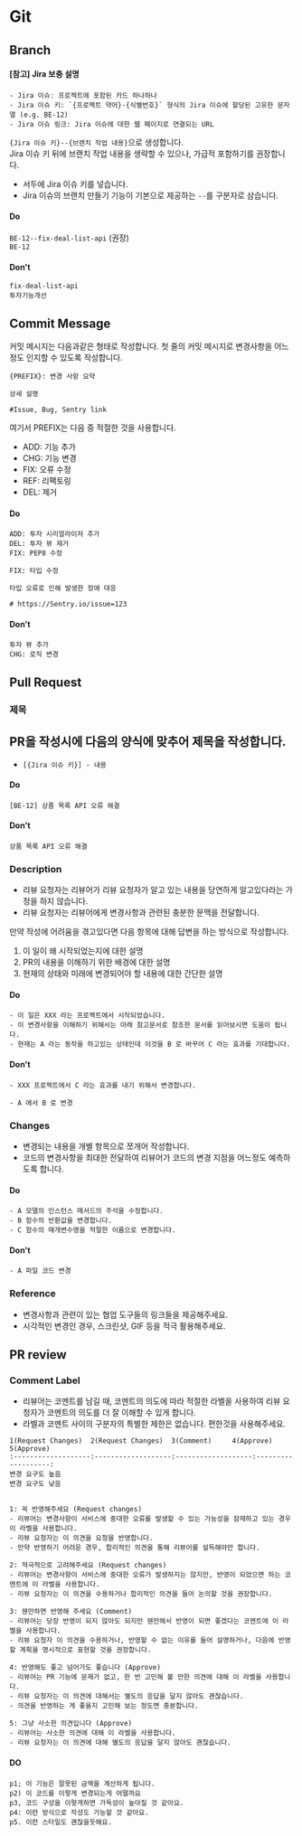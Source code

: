 Git
====

## Branch


#### [참고] Jira 보충 설명
```
- Jira 이슈: 프로젝트에 포함된 카드 하나하나
- Jira 이슈 키: `{프로젝트 약어}-{식별번호}` 형식의 Jira 이슈에 할당된 고유한 문자열 (e.g. BE-12)
- Jira 이슈 링크: Jira 이슈에 대한 웹 페이지로 연결되는 URL
```

`{Jira 이슈 키}--{브랜치 작업 내용}`으로 생성합니다.  
Jira 이슈 키 뒤에 브랜치 작업 내용을 생략할 수 있으나, 가급적 포함하기를 권장합니다.


- 서두에 Jira 이슈 키를 넣습니다.
- Jira 이슈의 브랜치 만들기 기능이 기본으로 제공하는 `--`를 구분자로 삼습니다.


#### Do
`BE-12--fix-deal-list-api` (권장)  
`BE-12`

#### Don't
`fix-deal-list-api`  
`투자기능개선`

## Commit Message
커밋 메시지는 다음과같은 형태로 작성합니다.
첫 줄의 커밋 메시지로 변경사항을 어느정도 인지할 수 있도록 작성합니다.
```
{PREFIX}: 변경 사항 요약

상세 설명

#Issue, Bug, Sentry link
```

여기서 PREFIX는 다음 중 적절한 것을 사용합니다.
- ADD: 기능 추가
- CHG: 기능 변경
- FIX: 오류 수정
- REF: 리팩토링
- DEL: 제거

#### Do
`ADD: 투자 시리얼라이저 추가`  
`DEL: 투자 뷰 제거`  
`FIX: PEP8 수정`  
```
FIX: 타입 수정  

타입 오류로 인해 발생한 장애 대응

# https://Sentry.io/issue=123
```

#### Don't
`투자 뷰 추가`  
`CHG: 로직 변경`  

## Pull Request

### 제목
PR을 작성시에 다음의 양식에 맞추어 제목을 작성합니다.
- 
- `[{Jira 이슈 키}] - 내용 `

#### Do
`[BE-12] 상품 목록 API 오류 해결`

#### Don't
`상품 목록 API 오류 해결`


### Description
- 리뷰 요청자는 리뷰어가 리뷰 요청자가 알고 있는 내용을 당연하게 알고있다라는 가정을 하지 않습니다.
- 리뷰 요청자는 리뷰어에게 변경사항과 관련된 충분한 문맥을 전달합니다.

만약 작성에 어려움을 겪고있다면 다음 항목에 대해 답변을 하는 방식으로 작성합니다.
1. 이 일이 왜 시작되었는지에 대한 설명
2. PR의 내용을 이해하기 위한 배경에 대한 설명
3. 현재의 상태와 미래에 변경되어야 할 내용에 대한 간단한 설명

#### Do
```
- 이 일은 XXX 라는 프로젝트에서 시작되었습니다.
- 이 변경사항을 이해하기 위해서는 아래 참고문서로 참조한 문서를 읽어보시면 도움이 됩니다.
- 현재는 A 라는 동작을 하고있는 상태인데 이것을 B 로 바꾸어 C 라는 효과를 기대합니다.
```

#### Don't
```
- XXX 프로젝트에서 C 라는 효과를 내기 위해서 변경합니다.
```

```
- A 에서 B 로 변경
```

### Changes
- 변경되는 내용을 개별 항목으로 쪼개어 작성합니다.
- 코드의 변경사항을 최대한 전달하여 리뷰어가 코드의 변경 지점을 어느정도 예측하도록 합니다.

#### Do
```
- A 모델의 인스턴스 메서드의 주석을 수정합니다.
- B 함수의 반환값을 변경합니다.
- C 함수의 매개변수명을 적절한 이름으로 변경합니다.
```

#### Don't
```
- A 파일 코드 변경
```


### Reference
- 변경사항과 관련이 있는 협업 도구들의 링크들을 제공해주세요.
- 시각적인 변경인 경우, 스크린샷, GIF 등을 적극 활용해주세요.


## PR review

### Comment Label
- 리뷰어는 코멘트를 남길 때, 코멘트의 의도에 따라 적절한 라벨을 사용하여 리뷰 요청자가 코멘트의 의도를 더 잘 이해할 수 있게 합니다.
- 라벨과 코멘트 사이의 구분자의 특별한 제한은 없습니다. 편한것을 사용해주세요.

```
1(Request Changes)  2(Request Changes)  3(Comment)     4(Approve)      5(Approve)
:-------------------:-------------------:-------------------:-------------------:
변경 요구도 높음                                                         변경 요구도 낮음


1: 꼭 반영해주세요 (Request changes)
- 리뷰어는 변경사항이 서비스에 중대한 오류를 발생할 수 있는 가능성을 잠재하고 있는 경우 이 라벨을 사용합니다.
- 리뷰 요청자는 이 의견을 요청을 반영합니다.
- 만약 반영하기 어려운 경우, 합리적인 의견을 통해 리뷰어를 설득해야만 합니다.

2: 적극적으로 고려해주세요 (Request changes)
- 리뷰어는 변경사항이 서비스에 중대한 오류가 발생하지는 않지만, 반영이 되었으면 하는 코멘트에 이 라벨을 사용합니다.
- 리뷰 요청자는 이 의견을 수용하거나 합리적인 의견을 들어 논의할 것을 권장합니다.

3: 웬만하면 반영해 주세요 (Comment)
- 리뷰어는 당장 반영이 되지 않아도 되지만 웬만해서 반영이 되면 좋겠다는 코멘트에 이 라벨을 사용합니다.
- 리뷰 요청자 이 의견을 수용하거나, 반영할 수 없는 이유를 들어 설명하거나, 다음에 반영할 계획을 명시적으로 표현할 것을 권장합니다.

4: 반영해도 좋고 넘어가도 좋습니다 (Approve)
- 리뷰어는 PR 기능에 문제가 없고, 한 번 고민해 볼 만한 의견에 대해 이 라벨을 사용합니다.
- 리뷰 요청자는 이 의견에 대해서는 별도의 응답을 달지 않아도 괜찮습니다.
- 의견을 반영하는 게 좋을지 고민해 보는 정도면 충분합니다.

5: 그냥 사소한 의견입니다 (Approve)
- 리뷰어는 사소한 의견에 대해 이 라벨을 사용합니다.
- 리뷰 요청자는 이 의견에 대해 별도의 응답을 달지 않아도 괜찮습니다.
```

#### DO
```
p1; 이 기능은 잘못된 금액을 계산하게 됩니다.
p2) 이 코드를 이렇게 변경되는게 어떨까요
p3, 코드 구성을 이렇게하면 가독성이 높아질 것 같아요.
p4: 이런 방식으로 작성도 가능할 것 같아요.
p5. 이런 스타일도 괜찮을듯해요.
```
